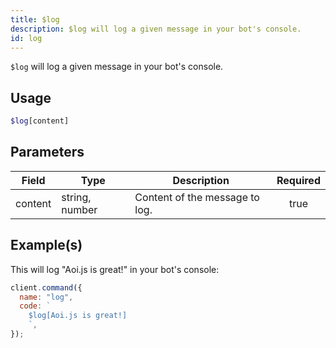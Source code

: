 ```yaml
---
title: $log
description: $log will log a given message in your bot's console.
id: log
---
```


`$log` will log a given message in your bot's console.

## Usage

```php
$log[content]
```

## Parameters

| Field   | Type           | Description                    | Required |
| ------- | -------------- | ------------------------------ | :------: |
| content | string, number | Content of the message to log. |   true   |

## Example(s)

This will log "Aoi.js is great!" in your bot's console:

```javascript
client.command({
  name: "log",
  code: `
    $log[Aoi.js is great!]
    `,
});
```
